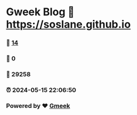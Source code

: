 # Gweek Blog :link: https://soslane.github.io 
### :page_facing_up: [14](https://soslane.github.io/tag.html) 
### :speech_balloon: 0 
### :hibiscus: 29258 
### :alarm_clock: 2024-05-15 22:06:50 
### Powered by :heart: [Gmeek](https://github.com/Meekdai/Gmeek)
